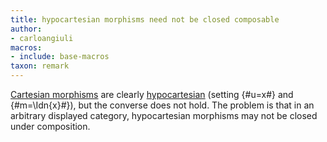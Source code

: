```yaml
---
title: hypocartesian morphisms need not be closed composable
author:
- carloangiuli
macros:
- include: base-macros
taxon: remark
---
```


[Cartesian morphisms](frct-0001) are clearly [hypocartesian](frct-002A) (setting {#u=x#} and {#m=\Idn{x}#}), but the converse does not hold. The problem is that in an arbitrary displayed category, hypocartesian morphisms may not be closed under composition.
